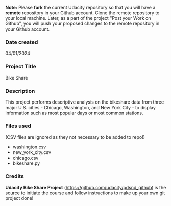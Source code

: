 **Note:** Please **fork** the current Udacity repository so that you will have a **remote** repository in your Github account. Clone the remote repository to your local machine. Later, as a part of the project "Post your Work on Github", you will push your proposed changes to the remote repository in your Github account.
### Date created
04/01/2024

### Project Title
Bike Share

### Description
This project performs descriptive analysis on the bikeshare data from three major U.S. cities - Chicago, Washington, and New York City - to display information such as most popular days or most common stations.

### Files used
(CSV files are ignored as they not necessary to be added to repo!)
* washington.csv
* new_york_city.csv
* chicago.csv
* bikeshare.py

### Credits
**Udacity Bike Share Project** (https://github.com/udacity/pdsnd_github) is the source to initiate the course and follow instructions to make up your own git project done!

